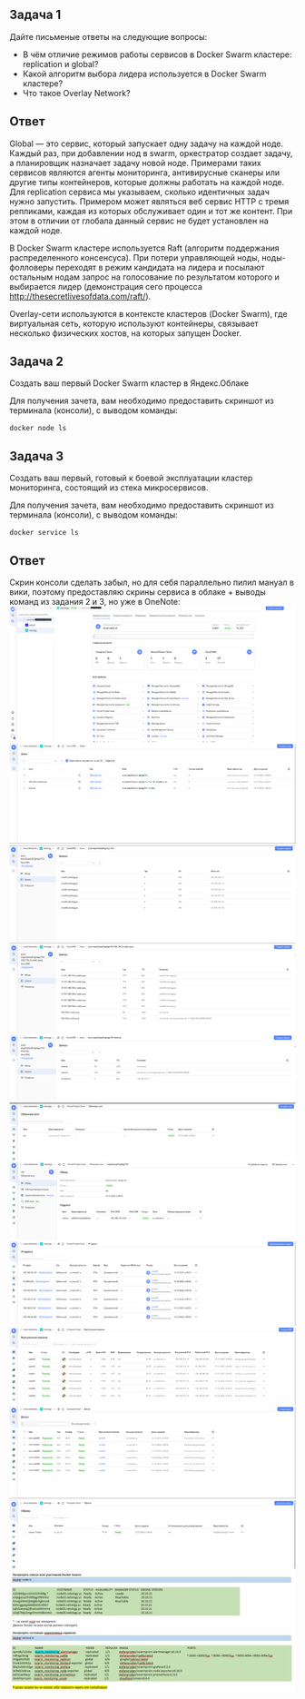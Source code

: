 ## Задача 1

Дайте письменые ответы на следующие вопросы:

- В чём отличие режимов работы сервисов в Docker Swarm кластере: replication и global?
- Какой алгоритм выбора лидера используется в Docker Swarm кластере?
- Что такое Overlay Network?

## Ответ  
Global — это сервис, который запускает одну задачу на каждой ноде. Каждый раз, при добавлении нод в swarm, оркестратор создает задачу, а планировщик назначает задачу новой ноде. Примерами таких сервисов являются агенты мониторинга, антивирусные сканеры или другие типы контейнеров, которые должны работать на каждой ноде.  
Для replication сервиса мы указываем, сколько идентичных задач нужно запустить. Примером может являться веб сервис HTTP с тремя репликами, каждая из которых обслуживает один и тот же контент. При этом в отличии от глобала данный сервис не будет установлен на каждой ноде.  

В Docker Swarm кластере используется Raft (алгоритм поддержания распределенного консенсуса). При потери управляющей ноды, ноды-фолловеры переходят в режим кандидата на лидера и посылают остальным нодам запрос на голосование по результатом которого и выбирается лидер (демонстрация сего процесса http://thesecretlivesofdata.com/raft/).  

Overlay-сети используются в контексте кластеров (Docker Swarm), где виртуальная сеть, которую используют контейнеры, связывает несколько физических хостов, на которых запущен Docker.

## Задача 2

Создать ваш первый Docker Swarm кластер в Яндекс.Облаке

Для получения зачета, вам необходимо предоставить скриншот из терминала (консоли), с выводом команды:
```
docker node ls
```

## Задача 3

Создать ваш первый, готовый к боевой эксплуатации кластер мониторинга, состоящий из стека микросервисов.

Для получения зачета, вам необходимо предоставить скриншот из терминала (консоли), с выводом команды:
```
docker service ls
```

## Ответ  
Скрин консоли сделать забыл, но для себя параллельно пилил мануал в вики, поэтому предоставляю скрины сервиса в облаке + выводы команд из задания 2 и 3, но уже в OneNote:  
![screen1](pic1.png)
![screen](pic2.png)
![screen3](pic3.png)
![screen4](pic4.png)
![screen5](pic5.png)
![screen6](pic6.png)
![screen7](pic7.png)
![screen8](pic8.png)
![screen9](pic9.png)
![screen10](pic10.png)
![screen11](pic11.png)
![screen12](pic12.png)
